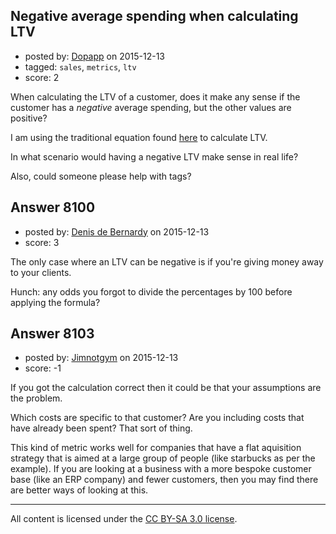 ## Negative average spending when calculating LTV

- posted by: [Dopapp](https://stackexchange.com/users/6538459/dopapp) on 2015-12-13
- tagged: `sales`, `metrics`, `ltv`
- score: 2

<p>When calculating the LTV of a customer, does it make any sense if the customer has a <em>negative</em> average spending, but the other values are positive? </p>

<p>I am using the traditional equation found <a href="https://blog.kissmetrics.com/wp-content/uploads/2011/08/calculating-ltv.pdf" rel="nofollow">here</a> to calculate LTV. </p>

<p>In what scenario would having a negative LTV make sense in real life? </p>

<p>Also, could someone please help with tags?</p>



## Answer 8100

- posted by: [Denis de Bernardy](https://stackexchange.com/users/182468/denis-de-bernardy) on 2015-12-13
- score: 3

<p>The only case where an LTV can be negative is if you're giving money away to your clients.</p>

<p>Hunch: any odds you forgot to divide the percentages by 100 before applying the formula?</p>



## Answer 8103

- posted by: [Jimnotgym](https://stackexchange.com/users/7461839/jimnotgym) on 2015-12-13
- score: -1

<p>If you got the calculation correct then it could be that your assumptions are the problem.</p>

<p>Which costs are specific to that customer? Are you including costs that have already been spent? That sort of thing.</p>

<p>This kind of metric works well for companies that have a flat aquisition strategy that is aimed at a large group of people (like starbucks as per the example). If you are looking at a business with a more bespoke customer base (like an ERP company) and fewer customers, then you may find there are better ways of looking at this. </p>




---

All content is licensed under the [CC BY-SA 3.0 license](https://creativecommons.org/licenses/by-sa/3.0/).
